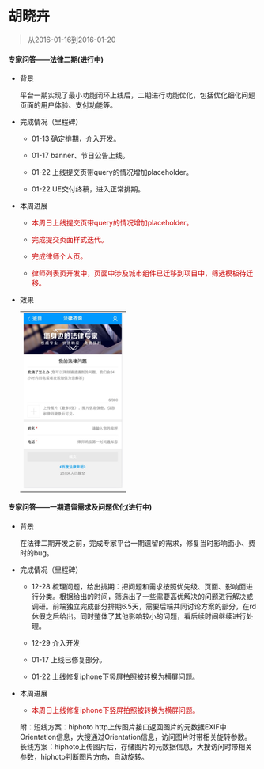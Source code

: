 # 胡晓卉

> 从2016-01-16到2016-01-20

#### 专家问答——法律二期(进行中)

- 背景

    平台一期实现了最小功能闭环上线后，二期进行功能优化，包括优化细化问题页面的用户体验、支付功能等。

- 完成情况（里程碑）

    - 01-13 确定排期，介入开发。

    - 01-17 banner、节日公告上线。

    - 01-22 上线提交页带query的情况增加placeholder。

    - 01-22 UE交付终稿，进入正常排期。

- 本周进展

    - <p style="color:#c00">本周日上线提交页带query的情况增加placeholder。</p>

    - <p style="color:#c00">完成提交页面样式迭代。</p>

    - <p style="color:#c00">完成律师个人页。</p>
   
    - <p style="color:#c00">律师列表页开发中，页面中涉及城市组件已迁移到项目中，筛选模板待迁移。</p>

- 效果

    <table>
        <tr>
            <td>
                <img src="../2017-01-20/img/huxiaohui02/hxh34.png" width="200px">
            </td>
        </tr>
    </table>

#### 专家问答——一期遗留需求及问题优化(进行中)

- 背景

    在法律二期开发之前，完成专家平台一期遗留的需求，修复当时影响面小、费时的bug。

- 完成情况（里程碑）

    - 12-28 梳理问题，给出排期：把问题和需求按照优先级、页面、影响面进行分类。根据给出的时间，筛选出了一些需要高优解决的问题进行解决或调研。前端独立完成部分排期6.5天，需要后端共同讨论方案的部分，在rd休假之后给出。同时整体了其他影响较小的问题，看后续时间继续进行处理。

    - 12-29 介入开发

    - 01-17 上线已修复部分。

    - 01-22 上线修复iphone下竖屏拍照被转换为横屏问题。

- 本周进展

    - <p style="color:#c00">本周日上线修复iphone下竖屏拍照被转换为横屏问题。</p>
    附：短线方案：hiphoto  http上传图片接口返回图片的元数据EXIF中Orientation信息，大搜通过Orientation信息，访问图片时带相关旋转参数。
    长线方案：hiphoto上传图片后，存储图片的元数据信息，大搜访问时带相关参数，hiphoto判断图片方向，自动旋转。